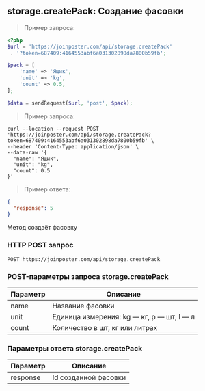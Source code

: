 ## storage.createPack: Создание фасовки

> Пример запроса:

```php
<?php
$url = 'https://joinposter.com/api/storage.createPack'
 . '?token=687409:4164553abf6a031302898da7800b59fb';

$pack = [
    'name' => 'Ящик',
    'unit' => 'kg',
    'count' => 0.5,
];

$data = sendRequest($url, 'post', $pack);
```

> Пример запроса:

```cURL
curl --location --request POST 'https://joinposter.com/api/storage.createPack?token=687409:4164553abf6a031302898da7800b59fb' \
--header 'Content-Type: application/json' \
--data-raw '{
  "name": "Ящик",
  "unit": "kg",
  "count": 0.5
}'
```

> Пример ответа:

```json
{  
  "response": 5
}
```

Метод создаёт фасовку

### HTTP POST запрос

`POST https://joinposter.com/api/storage.createPack`

### POST-параметры запроса storage.createPack

Параметр | Описание
-------- | --------
name | Название фасовки 
unit | Единица измерения: kg — кг, p — шт, l — л
count | Количество в шт, кг или литрах

### Параметры ответа storage.createPack

Параметр | Описание
-------- | --------
response | Id созданной фасовки
